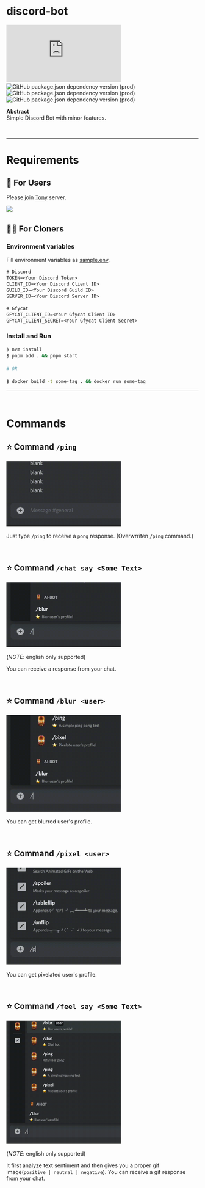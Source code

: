 # discord-bot

![GitHub package.json dependency version (prod)](https://img.shields.io/github/package-json/dependency-version/SeiwonPark/discord-bot/discord.js)
![GitHub package.json dependency version (prod)](https://img.shields.io/github/package-json/dependency-version/SeiwonPark/discord-bot/@discordjs/builders)
![GitHub package.json dependency version (prod)](https://img.shields.io/github/package-json/dependency-version/SeiwonPark/discord-bot/@discordjs/rest)
![GitHub package.json dependency version (prod)](https://img.shields.io/github/package-json/dependency-version/SeiwonPark/discord-bot/node-fetch)

**Abstract**  
Simple Discord Bot with minor features.

<br/>

---

# Requirements

## 🧑 For Users

Please join [Tony](https://discord.gg/3C8j2AZE) server.

<img src="https://discord.com/api/guilds/1038377048944672859/widget.png"/>

## 🧑‍💻 For Cloners

### Environment variables

Fill environment variables as [sample.env](./sample.env).

```
# Discord
TOKEN=<Your Discord Token>
CLIENT_ID=<Your Discord Client ID>
GUILD_ID=<Your Discord Guild ID>
SERVER_ID=<Your Discord Server ID>

# Gfycat
GFYCAT_CLIENT_ID=<Your Gfycat Client ID>
GFYCAT_CLIENT_SECRET=<Your Gfycat Client Secret>
```

### Install and Run

```bash
$ nvm install
$ pnpm add . && pnpm start

# OR

$ docker build -t some-tag . && docker run some-tag
```

---

<br/>

# Commands

## ⭐️ Command `/ping`

<img src="./images/ping.gif" width=300 />

Just type `/ping` to receive a `pong` response. (Overwrriten `/ping` command.)

<br/>

## ⭐️ Command `/chat say <Some Text>`

<img src="./images/chat.gif" width=300 />

(_NOTE_: english only supported)

You can receive a response from your chat.

<br/>

## ⭐️ Command `/blur <user>`

<img src="./images/blur.gif" width=300 />

You can get blurred user's profile.

<br/>

## ⭐️ Command `/pixel <user>`

<img src="./images/pixel.gif" width=300 />

You can get pixelated user's profile.

<br/>

## ⭐️ Command `/feel say <Some Text>`

<img src="./images/feel.gif" width=300 />

(_NOTE_: english only supported)

It first analyze text sentiment and then gives you a proper gif image(`positive | neutral | negative`).
You can receive a gif response from your chat.
